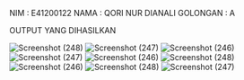 NIM         : E41200122
NAMA        : QORI NUR DIANALI
GOLONGAN    : A


OUTPUT YANG DIHASILKAN

![Screenshot (248)](https://user-images.githubusercontent.com/72065328/137015304-450634f3-be3f-45f5-a982-d635a3250125.png)
![Screenshot (247)](https://user-images.githubusercontent.com/72065328/137015311-b072c952-4896-4239-bf49-b7a410b8f0a3.png)
![Screenshot (246)](https://user-images.githubusercontent.com/72065328/137015318-d2f8c582-d970-488b-899a-2325baedd984.png)
![Screenshot (247)](https://user-images.githubusercontent.com/72065328/137015321-9219009f-bfd8-444c-ae87-25a3f0aaa0bd.png)
![Screenshot (246)](https://user-images.githubusercontent.com/72065328/137015325-440c9292-c905-466e-9d25-8cb264a4138c.png)
![Screenshot (248)](https://user-images.githubusercontent.com/72065328/137015329-fa7242dc-5d97-48ef-bd3b-47ae9f8b7c97.png)
![Screenshot (246)](https://user-images.githubusercontent.com/72065328/137015340-ed45af38-8849-4e42-b64f-a3542eca67b6.png)
![Screenshot (248)](https://user-images.githubusercontent.com/72065328/137015350-1c3e2246-115e-4150-8f9e-e0b7f2bb2f78.png)
![Screenshot (247)](https://user-images.githubusercontent.com/72065328/137015368-30e5722b-cb64-44ef-817f-5ed9b14625fd.png)
